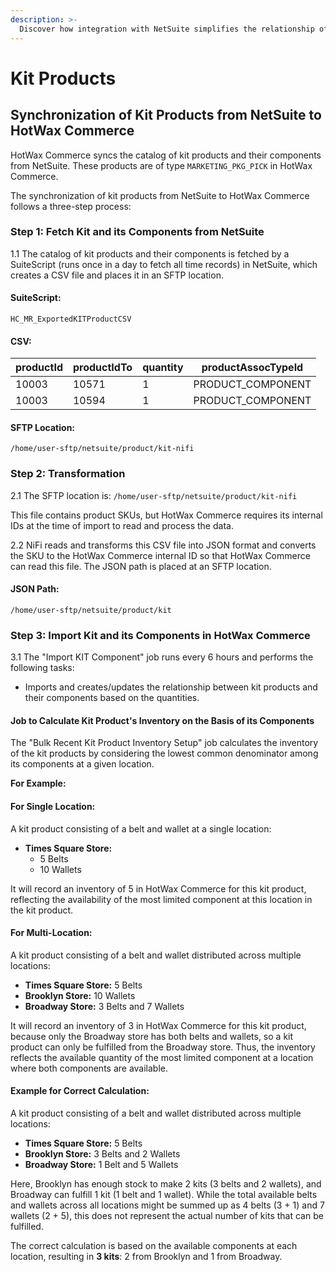 ```yaml
---
description: >-
  Discover how integration with NetSuite simplifies the relationship of kit and its components in HotWax Commerce, ensuring accurate inventory calculations of kit products.
---
```

# Kit Products

## Synchronization of Kit Products from NetSuite to HotWax Commerce

HotWax Commerce syncs the catalog of kit products and their components from NetSuite. These products are of type `MARKETING_PKG_PICK` in HotWax Commerce.

The synchronization of kit products from NetSuite to HotWax Commerce follows a three-step process:

### Step 1: Fetch Kit and its Components from NetSuite

1.1 The catalog of kit products and their components is fetched by a SuiteScript (runs once in a day to fetch all time records) in NetSuite, which creates a CSV file and places it in an SFTP location.

#### SuiteScript:
`HC_MR_ExportedKITProductCSV`

#### CSV:

| productId | productIdTo | quantity | productAssocTypeId |
|-----------|-------------|----------|---------------------|
| 10003     | 10571       | 1        | PRODUCT_COMPONENT   |
| 10003     | 10594       | 1        | PRODUCT_COMPONENT   |

#### SFTP Location:
`/home/user-sftp/netsuite/product/kit-nifi`

### Step 2: Transformation

2.1 The SFTP location is:
`/home/user-sftp/netsuite/product/kit-nifi`

This file contains product SKUs, but HotWax Commerce requires its internal IDs at the time of import to read and process the data.

2.2 NiFi reads and transforms this CSV file into JSON format and converts the SKU to the HotWax Commerce internal ID so that HotWax Commerce can read this file. The JSON path is placed at an SFTP location.

#### JSON Path:
`/home/user-sftp/netsuite/product/kit`

### Step 3: Import Kit and its Components in HotWax Commerce

3.1 The "Import KIT Component" job runs every 6 hours and performs the following tasks:

- Imports and creates/updates the relationship between kit products and their components based on the quantities.

#### Job to Calculate Kit Product's Inventory on the Basis of its Components

The "Bulk Recent Kit Product Inventory Setup" job calculates the inventory of the kit products by considering the lowest common denominator among its components at a given location.

**For Example:**

#### For Single Location:

A kit product consisting of a belt and wallet at a single location:

- **Times Square Store:**
  - 5 Belts
  - 10 Wallets

It will record an inventory of 5 in HotWax Commerce for this kit product, reflecting the availability of the most limited component at this location in the kit product.

#### For Multi-Location:

A kit product consisting of a belt and wallet distributed across multiple locations:

- **Times Square Store:** 5 Belts
- **Brooklyn Store:** 10 Wallets
- **Broadway Store:** 3 Belts and 7 Wallets

It will record an inventory of 3 in HotWax Commerce for this kit product, because only the Broadway store has both belts and wallets, so a kit product can only be fulfilled from the Broadway store. Thus, the inventory reflects the available quantity of the most limited component at a location where both components are available.

#### Example for Correct Calculation:

A kit product consisting of a belt and wallet distributed across multiple locations:

- **Times Square Store:** 5 Belts
- **Brooklyn Store:** 3 Belts and 2 Wallets
- **Broadway Store:** 1 Belt and 5 Wallets

Here, Brooklyn has enough stock to make 2 kits (3 belts and 2 wallets), and Broadway can fulfill 1 kit (1 belt and 1 wallet). While the total available belts and wallets across all locations might be summed up as 4 belts (3 + 1) and 7 wallets (2 + 5), this does not represent the actual number of kits that can be fulfilled.

The correct calculation is based on the available components at each location, resulting in **3 kits**: 2 from Brooklyn and 1 from Broadway.
